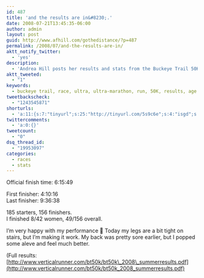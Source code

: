 ```yaml
---
id: 487
title: 'and the results are in&#8230;.'
date: 2008-07-21T13:45:35-06:00
author: admin
layout: post
guid: http://www.afhill.com/gothedistance/?p=487
permalink: /2008/07/and-the-results-are-in/
aktt_notify_twitter:
  - 'yes'
description:
  - 'Andrea Hill posts her results and stats from the Buckeye Trail 50K on July 19th, 2008. '
aktt_tweeted:
  - "1"
keywords:
  - buckeye trail, race, ultra, ultra-marathon, run, 50K, results, age group
tweetbackscheck:
  - "1243545871"
shorturls:
  - 'a:11:{s:7:"tinyurl";s:25:"http://tinyurl.com/5s9c6e";s:4:"isgd";s:17:"http://is.gd/fgnH";s:5:"bitly";s:18:"http://bit.ly/3RSj";s:5:"snipr";s:22:"http://snipr.com/9rv2i";s:5:"snurl";s:22:"http://snurl.com/9rv2i";s:7:"snipurl";s:24:"http://snipurl.com/9rv2i";s:4:"trim";s:17:"http://tr.im/43z5";s:5:"adjix";s:207:"(10 Jan 2008 temporary restriction: API requires valid partnerID or partnerEmail key in request. Contact us if this affects you.) Invalid Adjix request. API documentation @ http://web.adjix.com/AdjixAPI.html";s:4:"advu";s:203:"(10 Jan 2008 temporary restriction: API requires valid partnerID or partnerEmail key in request. Contact us if this affects you.) Invalid Adjix request. API documentation @ http://web.ad.vu/AdjixAPI.html";s:4:"zima";s:19:"http://zi.ma/ed01e6";s:9:"permalink";s:67:"http://www.afhill.com/gothedistance/2008/07/and-the-results-are-in/";}'
twittercomments:
  - 'a:0:{}'
tweetcount:
  - "0"
dsq_thread_id:
  - "19953097"
categories:
  - races
  - stats
---
```

Official finish time: 6:15:49

First finisher: 4:10:16  
Last finisher: 9:36:38

185 starters, 156 finishers.  
I finished 8/42 women, 49/156 overall. 

I&#8217;m very happy with my performance 🙂 Today my legs are a bit tight on stairs, but I&#8217;m making it work. My back was pretty sore earlier, but I popped some aleve and feel much better.

(Full results: [http://www.verticalrunner.com/bt50k/bt50k\_2008\_summerresults.pdf](http://www.verticalrunner.com/bt50k/bt50k_2008_summerresults.pdf)